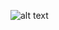 ![alt text]([https://github.com/contact_app_init/ui.png?raw=true](https://github.com/appemsi/contact_app_init/blob/main/ui.png)https://github.com/appemsi/contact_app_init/blob/main/ui.png)
